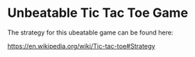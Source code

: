 # Unbeatable Tic Tac Toe Game
 
The strategy for this ubeatable game can be found here: 

https://en.wikipedia.org/wiki/Tic-tac-toe#Strategy